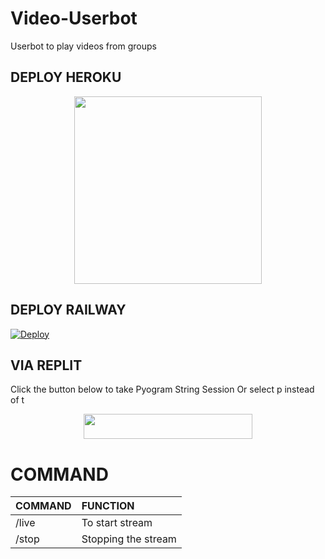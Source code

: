 # Video-Userbot
Userbot to play videos from groups

## DEPLOY HEROKU

<p align="center"><a href="https://heroku.com/deploy?template=https://github.com/kenkansaja/Video-Userbot"><img src="https://img.shields.io/badge/BUAT DI-HEROKU-blue?style=plastic&logo=heroku&logoColor=yellow"width="300"heigh="100" /></a></p>


## DEPLOY RAILWAY

[![Deploy](https://railway.app/button.svg)](https://railway.app/new/template?template=https://github.com/kenkansaja/Video-Userbot&envs=API_ID,API_HASH,SESSION_NAME)


## VIA REPLIT
Click the button below to take Pyogram String Session Or select p instead of t
<p align="center"><a href="https://replit.com/@kenkannih/strings-session#main.py"><img src="https://img.shields.io/badge/REPLIT-STRINGS-yellow?style=plastic&logo=replit&logoColor=yellow"width="270" height="40" /></a></p>

# COMMAND


COMMAND | FUNCTION
:--- | :---
/live | To start stream
/stop | Stopping the stream
